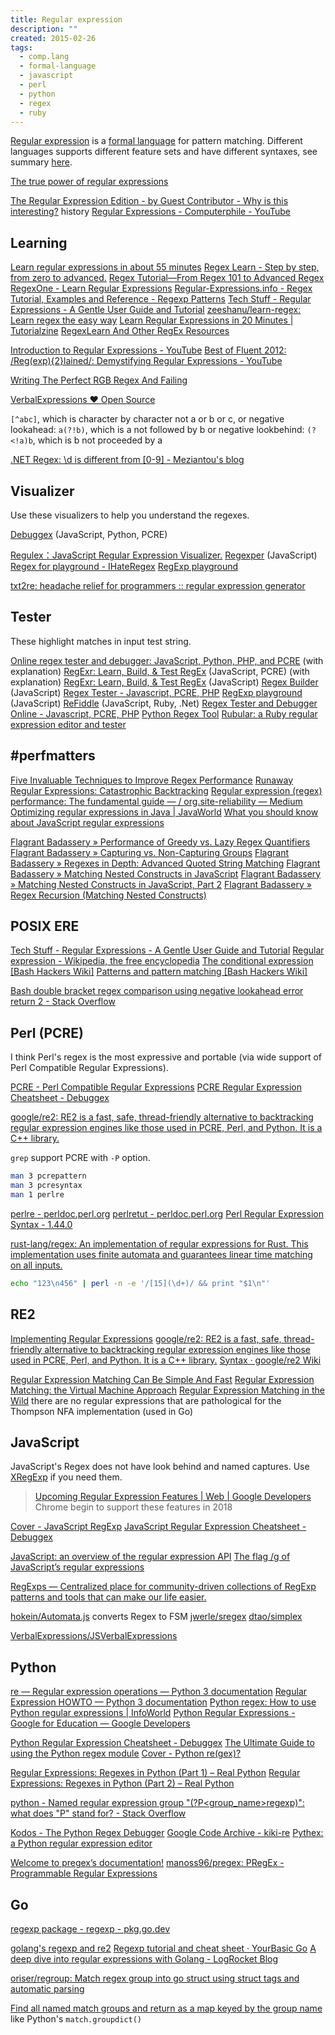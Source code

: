 ```yaml
---
title: Regular expression
description: ""
created: 2015-02-26
tags:
  - comp.lang
  - formal-language
  - javascript
  - perl
  - python
  - regex
  - ruby
---
```


[Regular expression](http://www.wikiwand.com/en/Regular_expression) is a [formal language](http://www.wikiwand.com/en/Formal_language) for pattern matching. Different languages supports different feature sets and have different syntaxes, see summary [here](http://www.greenend.org.uk/rjk/tech/regexp.html).

[The true power of regular expressions](https://nikic.github.io/2012/06/15/The-true-power-of-regular-expressions.html)

[The Regular Expression Edition - by Guest Contributor - Why is this interesting?](https://whyisthisinteresting.substack.com/p/the-regular-expression-edition) history
[Regular Expressions - Computerphile - YouTube](https://www.youtube.com/watch?v=528Jc3q86F8)

## Learning

[Learn regular expressions in about 55 minutes](http://qntm.org/files/re/re.html)
[Regex Learn - Step by step, from zero to advanced.](https://regexlearn.com/)
[Regex Tutorial—From Regex 101 to Advanced Regex](http://www.rexegg.com/)
[RegexOne - Learn Regular Expressions](http://regexone.com/)
[Regular-Expressions.info - Regex Tutorial, Examples and Reference - Regexp Patterns](http://www.regular-expressions.info/)
[Tech Stuff - Regular Expressions - A Gentle User Guide and Tutorial](http://zytrax.com/tech/web/regex.htm)
[zeeshanu/learn-regex: Learn regex the easy way](https://github.com/zeeshanu/learn-regex)
[Learn Regular Expressions in 20 Minutes | Tutorialzine](http://tutorialzine.com/2014/12/learn-regular-expressions-in-20-minutes/)
[RegexLearn And Other RegEx Resources](https://www.i-programmer.info/news/90-tools/15067-regexlearn-and-other-regex-resources.html)

[Introduction to Regular Expressions - YouTube](https://www.youtube.com/watch?v=vcRPNhLbhoc)
[Best of Fluent 2012: /Reg(exp){2}lained/: Demystifying Regular Expressions - YouTube](https://www.youtube.com/watch?v=EkluES9Rvak)

[Writing The Perfect RGB Regex And Failing](https://emnudge.dev/blog/perfect-rgb-regex)

[VerbalExpressions ♥ Open Source](http://verbalexpressions.github.io/)

`[^abc]`, which is character by character not a or b or c,
or negative lookahead: `a(?!b)`, which is a not followed by b
or negative lookbehind: `(?<!a)b`, which is b not proceeded by a

[.NET Regex: \d is different from [0-9] - Meziantou's blog](https://www.meziantou.net/dotnet-regex-d-is-different-from-0-9.htm)

## Visualizer

Use these visualizers to help you understand the regexes.

[Debuggex](https://www.debuggex.com/) (JavaScript, Python, PCRE)

[Regulex：JavaScript Regular Expression Visualizer.](http://jex.im/regulex/)
[Regexper](http://www.regexper.com/) (JavaScript)
[Regex for playground - IHateRegex](https://ihateregex.io/playground/)
[RegExp playground](http://projects.verou.me/regexplained/)

[txt2re: headache relief for programmers :: regular expression generator](http://txt2re.com/)

## Tester

These highlight matches in input test string.

[Online regex tester and debugger: JavaScript, Python, PHP, and PCRE](https://regex101.com/) (with explanation)
[RegExr: Learn, Build, & Test RegEx](https://regexr.com/) (JavaScript, PCRE) (with explanation)
[RegExr: Learn, Build, & Test RegEx](http://www.regexr.com/) (JavaScript)
[Regex Builder](http://ysmood.github.io/regex-builder/) (JavaScript)
[Regex Tester - Javascript, PCRE, PHP](http://www.regexpal.com/)
[RegExp playground](http://leaverou.github.io/regexplained/) (JavaScript)
[ReFiddle](http://refiddle.com/) (JavaScript, Ruby, .Net)
[Regex Tester and Debugger Online - Javascript, PCRE, PHP](https://www.regextester.com/)
[Python Regex Tool](http://www.pythonregex.com/)
[Rubular: a Ruby regular expression editor and tester](http://rubular.com/)

## #perfmatters

[Five Invaluable Techniques to Improve Regex Performance](https://www.loggly.com/blog/five-invaluable-techniques-to-improve-regex-performance/)
[Runaway Regular Expressions: Catastrophic Backtracking](http://www.regular-expressions.info/catastrophic.html)
[Regular expression (regex) performance: The fundamental guide — / org.site-reliability — Medium](https://site-reliability.org/regular-expression-regex-performance-the-fundamental-guide-3d39e6af33af#.bd4qad54r)
[Optimizing regular expressions in Java | JavaWorld](http://www.javaworld.com/article/2077757/core-java/optimizing-regular-expressions-in-java.html)
[What you should know about JavaScript regular expressions](http://bjorn.tipling.com/state-and-regular-expressions-in-javascript)

[Flagrant Badassery » Performance of Greedy vs. Lazy Regex Quantifiers](http://blog.stevenlevithan.com/archives/greedy-lazy-performance)
[Flagrant Badassery » Capturing vs. Non-Capturing Groups](http://blog.stevenlevithan.com/archives/capturing-vs-non-capturing-groups)
[Flagrant Badassery » Regexes in Depth: Advanced Quoted String Matching](http://blog.stevenlevithan.com/archives/match-quoted-string)
[Flagrant Badassery » Matching Nested Constructs in JavaScript](http://blog.stevenlevithan.com/archives/javascript-match-nested)
[Flagrant Badassery » Matching Nested Constructs in JavaScript, Part 2](http://blog.stevenlevithan.com/archives/javascript-match-recursive-regexp)
[Flagrant Badassery » Regex Recursion (Matching Nested Constructs)](http://blog.stevenlevithan.com/archives/regex-recursion)

## POSIX ERE

[Tech Stuff - Regular Expressions - A Gentle User Guide and Tutorial](http://zytrax.com/tech/web/regex.htm)
[Regular expression - Wikipedia, the free encyclopedia](http://en.wikipedia.org/wiki/Regular_expression#Standards)
[The conditional expression [Bash Hackers Wiki]](http://wiki.bash-hackers.org/syntax/ccmd/conditional_expression)
[Patterns and pattern matching [Bash Hackers Wiki]](http://wiki.bash-hackers.org/syntax/pattern)

[Bash double bracket regex comparison using negative lookahead error return 2 - Stack Overflow](http://stackoverflow.com/questions/30905017/bash-double-bracket-regex-comparison-using-negative-lookahead-error-return-2)

## Perl (PCRE)

I think Perl's regex is the most expressive and portable (via wide support of Perl Compatible Regular Expressions).

[PCRE - Perl Compatible Regular Expressions](https://pcre.org/)
[PCRE Regular Expression Cheatsheet - Debuggex](https://www.debuggex.com/cheatsheet/regex/pcre)

[google/re2: RE2 is a fast, safe, thread-friendly alternative to backtracking regular expression engines like those used in PCRE, Perl, and Python. It is a C++ library.](https://github.com/google/re2)

`grep` support PCRE with `-P` option.

```sh
man 3 pcrepattern
man 3 pcresyntax
man 1 perlre
```

[perlre - perldoc.perl.org](http://perldoc.perl.org/perlre.html)
[perlretut - perldoc.perl.org](http://perldoc.perl.org/perlretut.html)
[Perl Regular Expression Syntax - 1.44.0](http://www.boost.org/doc/libs/1_44_0/libs/regex/doc/html/boost_regex/syntax/perl_syntax.html)

[rust-lang/regex: An implementation of regular expressions for Rust. This implementation uses finite automata and guarantees linear time matching on all inputs.](https://github.com/rust-lang/regex)

```sh
echo "123\n456" | perl -n -e '/[15](\d+)/ && print "$1\n"'
```

## RE2

[Implementing Regular Expressions](http://swtch.com/~rsc/regexp/)
[google/re2: RE2 is a fast, safe, thread-friendly alternative to backtracking regular expression engines like those used in PCRE, Perl, and Python. It is a C++ library.](https://github.com/google/re2)
[Syntax · google/re2 Wiki](https://github.com/google/re2/wiki/Syntax)

[Regular Expression Matching Can Be Simple And Fast](https://swtch.com/~rsc/regexp/regexp1.html)
[Regular Expression Matching: the Virtual Machine Approach](https://swtch.com/~rsc/regexp/regexp2.html)
[Regular Expression Matching in the Wild](https://swtch.com/~rsc/regexp/regexp3.html)
there are no regular expressions that are pathological for the Thompson NFA implementation (used in Go)

## JavaScript

JavaScript's Regex does not have look behind and named captures. Use [XRegExp](http://xregexp.com/) if you need them.

> [Upcoming Regular Expression Features | Web | Google Developers](https://developers.google.com/web/updates/2017/07/upcoming-regexp-features) Chrome begin to support these features in 2018

[Cover - JavaScript RegExp](https://learnbyexample.github.io/learn_js_regexp/)
[JavaScript Regular Expression Cheatsheet - Debuggex](https://www.debuggex.com/cheatsheet/regex/javascript)

[JavaScript: an overview of the regular expression API](http://www.2ality.com/2011/04/javascript-overview-of-regular.html)
[The flag /g of JavaScript’s regular expressions](http://www.2ality.com/2013/08/regexp-g.html)

[RegExps — Centralized place for community-driven collections of RegExp patterns and tools that can make our life easier.](http://regexps.github.io/)

[hokein/Automata.js](https://github.com/hokein/Automata.js) converts Regex to FSM
[jwerle/sregex](https://github.com/jwerle/sregex)
[dtao/simplex](https://github.com/dtao/simplex)

[VerbalExpressions/JSVerbalExpressions](https://github.com/VerbalExpressions/JSVerbalExpressions)

## Python

[re — Regular expression operations — Python 3 documentation](https://docs.python.org/3/library/re.html)
[Regular Expression HOWTO — Python 3 documentation](https://docs.python.org/3/howto/regex.html)
[Python regex: How to use Python regular expressions | InfoWorld](https://www.infoworld.com/article/3608409/unleash-the-power-of-python-regular-expressions.html)
[Python Regular Expressions - Google for Education — Google Developers](https://developers.google.com/edu/python/regular-expressions)

[Python Regular Expression Cheatsheet - Debuggex](https://www.debuggex.com/cheatsheet/regex/python)
[The Ultimate Guide to using the Python regex module](https://towardsdatascience.com/the-ultimate-guide-to-using-the-python-regex-module-69aad9e9ba56)
[Cover - Python re(gex)?](https://learnbyexample.github.io/py_regular_expressions/)

[Regular Expressions: Regexes in Python (Part 1) – Real Python](https://realpython.com/regex-python/)
[Regular Expressions: Regexes in Python (Part 2) – Real Python](https://realpython.com/regex-python-part-2/)

[python - Named regular expression group "(?P<group_name>regexp)": what does "P" stand for? - Stack Overflow](http://stackoverflow.com/questions/10059673/named-regular-expression-group-pgroup-nameregexp-what-does-p-stand-for)

[Kodos - The Python Regex Debugger](http://kodos.sourceforge.net/)
[Google Code Archive - kiki-re](https://code.google.com/archive/p/kiki-re/)
[Pythex: a Python regular expression editor](https://pythex.org/)

[Welcome to pregex’s documentation!](https://pregex.readthedocs.io/en/latest/)
[manoss96/pregex: PRegEx - Programmable Regular Expressions](https://github.com/manoss96/pregex)

## Go

[regexp package - regexp - pkg.go.dev](https://pkg.go.dev/regexp)

[golang's regexp and re2](https://groups.google.com/g/golang-nuts/c/r0_0S4tLshE)
[Regexp tutorial and cheat sheet · YourBasic Go](https://yourbasic.org/golang/regexp-cheat-sheet/)
[A deep dive into regular expressions with Golang - LogRocket Blog](https://blog.logrocket.com/deep-dive-regular-expressions-golang/)

[oriser/regroup: Match regex group into go struct using struct tags and automatic parsing](https://github.com/oriser/regroup)

[Find all named match groups and return as a map keyed by the group name](https://gist.github.com/eculver/d1338aa87e87890e05d4f61ed0a33d6e) like Python's `match.groupdict()`

